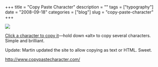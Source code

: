 +++
title = "Copy Paste Character"
description = ""
tags = ["typography"]
date = "2008-09-18"
categories = ["blog"]
slug = "copy-paste-character"
+++



  <div class="notebook-screenshot"><a href="http://www.copypastecharacter.com/"><img src="/media/bluga/wt48d25799ceef8.jpg"/></a></div><p><a href="http://www.copypastecharacter.com/">Click a character to copy it</a>—hold down «alt» to copy several characters. Simple and brilliant.</p>
<p>Update: Martin updated the site to allow copying as text or HTML. Sweet.</p>
    
  <a href="http://www.copypastecharacter.com/">http://www.copypastecharacter.com/</a>
